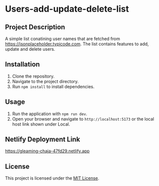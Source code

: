 # Users-add-update-delete-list

## Project Description
A simple list conatining user names that are fetched from https://jsonplaceholder.typicode.com. The list contains features to add, update and delete users. 

## Installation
1. Clone the repository.
2. Navigate to the project directory.
3. Run `npm install` to install dependencies.

## Usage
1. Run the application with `npm run dev`.
2. Open your browser and navigate to `http://localhost:5173` or the local host link shown under Local.

## Netlify Deployment Link
https://gleaming-chaja-47fd29.netlify.app

## License
This project is licensed under the [MIT License](LICENSE).
